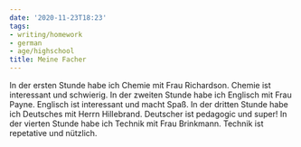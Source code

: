 ```yaml
---
date: '2020-11-23T18:23'
tags:
- writing/homework
- german
- age/highschool
title: Meine Facher
---
```


In der ersten Stunde habe ich Chemie mit Frau Richardson. Chemie ist
interessant und schwierig. In der zweiten Stunde habe ich Englisch mit
Frau Payne. Englisch ist interessant und macht Spaß. In der dritten
Stunde habe ich Deutsches mit Herrn Hillebrand. Deutscher ist pedagogic
und super! In der vierten Stunde habe ich Technik mit Frau Brinkmann.
Technik ist repetative und nützlich.
